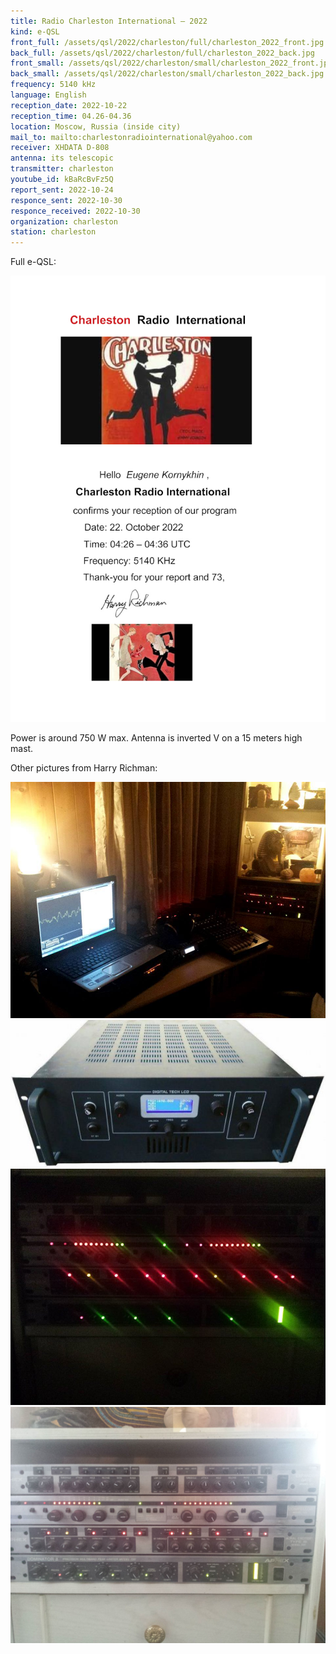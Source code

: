 ```yaml
---
title: Radio Charleston International — 2022
kind: e-QSL
front_full: /assets/qsl/2022/charleston/full/charleston_2022_front.jpg
back_full: /assets/qsl/2022/charleston/full/charleston_2022_back.jpg
front_small: /assets/qsl/2022/charleston/small/charleston_2022_front.jpg
back_small: /assets/qsl/2022/charleston/small/charleston_2022_back.jpg
frequency: 5140 kHz
language: English
reception_date: 2022-10-22
reception_time: 04.26-04.36
location: Moscow, Russia (inside city)
mail_to: mailto:charlestonradiointernational@yahoo.com
receiver: XHDATA D-808
antenna: its telescopic
transmitter: charleston
youtube_id: kBaRcBvFz5Q
report_sent: 2022-10-24
responce_sent: 2022-10-30
responce_received: 2022-10-30
organization: charleston
station: charleston
---
```


Full e-QSL:

<a href="/assets/qsl/2022/charleston/full/charleston_2022_original.jpg">
<img src="/assets/qsl/2022/charleston/small/charleston_2022_original.jpg"/>
</a>

Power is around 750 W max. Antenna is inverted V on a 15 meters high mast.

Other pictures from Harry Richman:

<img src="/assets/qsl/2022/charleston/full/53336679_631229320650036_6318924403212025856_n.jpg"/>

<img src="/assets/qsl/2022/charleston/full/62449087_888019188209483_7225084939853627392_n.jpg"/>

<img src="/assets/qsl/2022/charleston/full/70023158_672936603189175_3767101620454686720_n.jpg"/>

<img src="/assets/qsl/2022/charleston/full/85256771_619687858819618_9192148367642198016_n.jpg"/>
